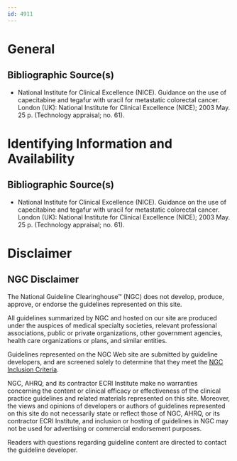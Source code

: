 ```yaml
---
id: 4911
---
```


# General

## Bibliographic Source(s)

- National Institute for Clinical Excellence (NICE). Guidance on the use of capecitabine and tegafur with uracil for metastatic colorectal cancer. London (UK): National Institute for Clinical Excellence (NICE); 2003 May. 25 p. (Technology appraisal; no. 61).

# Identifying Information and Availability

## Bibliographic Source(s)

- National Institute for Clinical Excellence (NICE). Guidance on the use of capecitabine and tegafur with uracil for metastatic colorectal cancer. London (UK): National Institute for Clinical Excellence (NICE); 2003 May. 25 p. (Technology appraisal; no. 61).

# Disclaimer

## NGC Disclaimer

The National Guideline Clearinghouse™ (NGC) does not develop, produce, approve, or endorse the guidelines represented on this site.

All guidelines summarized by NGC and hosted on our site are produced under the auspices of medical specialty societies, relevant professional associations, public or private organizations, other government agencies, health care organizations or plans, and similar entities.

Guidelines represented on the NGC Web site are submitted by guideline developers, and are screened solely to determine that they meet the [NGC Inclusion Criteria](/help-and-about/summaries/inclusion-criteria).

NGC, AHRQ, and its contractor ECRI Institute make no warranties concerning the content or clinical efficacy or effectiveness of the clinical practice guidelines and related materials represented on this site. Moreover, the views and opinions of developers or authors of guidelines represented on this site do not necessarily state or reflect those of NGC, AHRQ, or its contractor ECRI Institute, and inclusion or hosting of guidelines in NGC may not be used for advertising or commercial endorsement purposes.

Readers with questions regarding guideline content are directed to contact the guideline developer.

